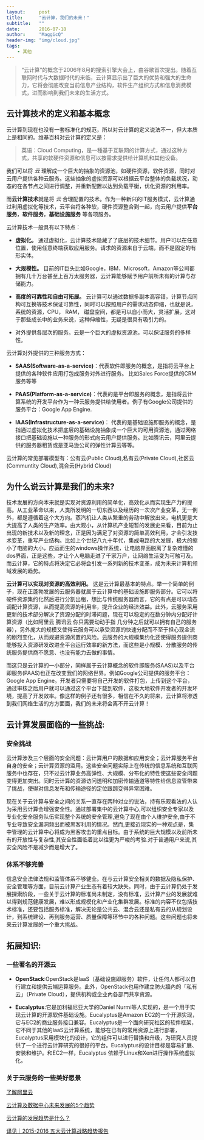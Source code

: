 ```yaml
---
layout:     post
title:      "云计算，我们的未来！"
subtitle:   ""
date:       2016-07-18
author:     "MaggicQ"
header-img: "img/cloud.jpg"
tags:
    - 其他
---
```



> “云计算”的概念于2006年8月的搜索引擎大会上，由谷歌首次提出。随着互联网时代与大数据时代的来临，云计算显示出了巨大的优势和强大的生命力，它将会彻底改变当前信息产业结构，软件生产组织方式和信息消费模式，进而影响到我们未来的生活方式。


## 云计算技术的定义和基本概念   
云计算到现在也没有一套标准化的规范，所以对云计算的定义说法不一，但大本质上是相同的。维基百科对云计算的定义是：

> 英语：Cloud Computing，是一種基于互联网的计算方式，通过这种方式，共享的软硬件资源和信息可以按需求提供给计算机和其他设备。


我们可以将 _云_ 理解成一个巨大的抽象的资源池，如硬件资源，软件资源，同时对云用户提供各种云服务。这些抽象的虚拟资源可以根据云平台整体的负载状况，动态的在各节点之间进行调整，并重新配置以达到负载平衡，优化资源的利用率。

而**云计算技术**就是将 _云_ 合理配置的技术。作为一种新兴的IT服务模式，云计算通过利用虚拟化等技术，云平台将各种软，硬件资源整合到一起，向云用户提供**平台服务**，**软件服务**，**基础设施服务** 等各项服务。

云计算技术一般具有以下特点：  

* **虚拟化。** 通过虚拟化，云计算技术隐藏了了底层的技术细节。用户可以在任意位置，使用任意终端获取应用服务。请求的资源来自于云端，而不是固定的有形实体。  

*  **大规模性。** 目前的IT巨头比如Google，IBM，Microsoft，Amazon等公司都拥有几十万台甚至上百万太服务器，云计算能够赋予用户前所未有的计算与存储能力。  

*  **高度的可靠性和自由可拓展。** 云计算可以通过数据多副本高容错，计算节点同构可互换等技术保证可靠性，同时可以按照用户的需求动态伸缩，也就是说，系统的资源，CPU， RAM， 磁盘空间，都是可以自小而大，灵活扩展，这对于那些成长中的业务来说，这种伸缩性，无疑是很具有吸引力的。  

*  对外提供各层次的服务。云是一个巨大的虚拟资源池，可以保证服务的多样性。  


云计算对外提供的三种服务方式：  

* **SAAS(Software-as-a-service)**：代表软件即服务的概念，是指将云平台上提供的各种软件应用打包成服务对外进行服务。 比如Sales Force提供的CRM服务等等  

* **PAAS(Platform-as-a-service)**：代表的是平台即服务的概念，是指将云计算系统的开发平台作为一种云服务提供给使用者。例子有Google公司提供的服务平台：Google App Engine.  

* **IAAS(Infrastructure-as-a-service)**： 代表的是基础设施即服务的概念，是指通过虚拟化技术把底层的基础设施抽象成一个巨大的可用资源池，通过网络接口把基础设施以一种服务的形式向云用户提供服务。比如腾讯云，阿里云提供的服务器租赁或是亚马逊公司的弹性计算云等等。  



云计算的常见部署模型有：公有云(Public Cloud),私有云(Private Cloud),社区云(Communtity Cloud),混合云(Hybrid Cloud)

## 为什么说云计算是我们的未来?
技术发展的方向本来就是实现对资源利用的简单化，高效化从而实现生产力的提高。从工业革命以来，人类所发明的一切东西以及经历的一次次产业变革，无一例外，都是遵循着这个大方向。蒸汽机让人类从繁重的劳动中解放出来，电机更是大大提高了人类的生产效率。由大观小，从计算机产业短暂的发展史来看，目前为止出现的新技术以及新的理念，正是因为满足了对资源的简单高效利用，才会引发技术变革，重写产业结构。比如上个世纪八九十年代，集成电路的大发展，极大的缩小了电脑的大小，应运而生的windows操作系统，让电脑界面脱离了复杂难懂的dos界面，正是这些，才让个人电脑走进了千家万户，让网络生活变为可触可及。而云计算，它的特点将决定它必将会引发一系列新的技术变革，成为未来计算机领域发展的趋势。


 **云计算可以实现对资源的高效利用。** 这是云计算最基本的特点。举一个简单的例子，现在正蓬勃发展的云服务器就属于云计算中的基础设施即服务部分。它可以将硬件资源集约化然后进行分割出租，想比与传统服务器而言，它的有点是可以动态调配计算资源，从而提高资源的利用率，提升企业的经济效益。此外，云服务采用更新的技术部分解决了资源分配的时滞问题，现在可以稳定的在数分钟内分配好计算资源（比如阿里云 腾讯云 你只需要动动手指 几分钟之后就可以拥有自己的服务器），另外庞大的规模又使得云服务可以承受资源的快速分配而不至于担心现金流的剧烈变化，从而规避资源闲置的风险。云服务的大规模集约化还使得服务提供商能够投入资源研发改进全平台运行效率的新方法，而这些是小规模、分散服务的传统服务提供商不愿意、也没有能力去做的事情。

而这只是云计算的一小部分，同样属于云计算概念的软件即服务(SAAS)以及平台即服务(PAAS)也正在改变我们的网络世界。例如Google公司提供的服务平台：Google App Engine。开发者只需要将自己开发的软件打包，上传到这个平台，通过审核之后用户就可以通过这个平台下载到软件，这极大地软件开发者的开发环境，提高了开发效率。像这样的例子还有很多，相信在不久的将来，云计算将渗透到我们网络生活的方方面面，我们的未来将会离不开云计算！


## 云计算发展面临的一些挑战:

### 安全挑战

云计算涉及三个层面的安全问题：云计算用户的数据和应用安全；云计算服务平台自身的安全；云计算资源的滥用。这些安全问题实际上在传统的信息系统和互联网服务中也存在，只不过云计算业务高弹性、大规模、分布化的特性使这些安全问题变得更加突出。同时云计算的资源访问透明和加密传输通道等特性给信息监管带来了挑战，使得对信息发布和传输途径的定位跟踪变得异常困难。

现在关于云计算与安全之间的关系一直存在两种对立的说法，持有乐观看法的人认为采用云计算会增强安全性。通过部署集中的云计算中心,可以组织安全专家以及专业化安全服务队伍实现整个系统的安全管理,避免了现在由个人维护安全,由于不专业导致安全漏洞频出而被黑客利用的情况。然而,更接近现实的一种观点是，集中管理的云计算中心将成为黑客攻击的重点目标。由于系统的巨大规模以及前所未有的开放性与复杂性,其安全性面临着比以往更为严峻的考验.对于普通用户来说,其安全风险不是减少而是增大了。

### 体系不够完善

信息安全法律法规和监管体系不够健全。在与云计算安全相关的数据及隐私保护、安全管理等方面，目前云计算产业生态有着较大缺失。同时，由于云计算仍处于发展探索阶段，一些关于云计算的标准尚未制定，没有标准，云计算产业的发展就难以得到规范健康发展，难以形成规模化和产业化集群发展。标准的内容不仅包括技术标准，还要包括服务标准，解决无论是公共云、混合云还是私有云的从规划设计，到系统建设、再到服务运营、质量保障等环节中的各种问题。这些问题也将未来云计算发展的一个重大挑战。


## 拓展知识:

### 一些著名的开源云

* **OpenStack**:OpenStack是IaaS（基础设施即服务）软件，让任何人都可以自行建立和提供云端运算服务。此外，OpenStack也用作建立防火牆內的「私有云」（Private Cloud），提供机构或企业內各部門共享资源。

* **Eucalyptus**:它是加利福尼亚大学的Daniel Nurmi等人实现的，是一个用于实现云计算的开源软件基础设施。Eucalyptus是Amazon EC2的一个开源实现，它与EC2的商业服务接口兼容。Eucalyptus是一个面向研究社区的软件框架，它不同于其他的IaaS云计算系统，能够在已有的常用资源上进行部署，Eucalyptus采用模块化的设计，它的组件可以进行替换和升级，为研究人员提供了一个进行云计算研究的很好的平台。Eucalyptus的设计目标是容易扩展、安装和维护。和EC2一样，Eucalyptus 依赖于Linux和Xen进行操作系统虚拟化。

### 关于云服务的一些美好愿景

[了解阿里云](http://vodcdn.video.taobao.com/player/ugc/tb_ugc_bytes_core_player_loader.swf?version=1.0.20160613&vid=34406910&uid=1645333068&p=1&t=1&rid=&random=6666)

[云计算及数据中心未来发展的5个趋势](http://news.pedaily.cn/201502/20150228378990.shtml)

[云计算的发展趋势是什么？](https://www.zhihu.com/question/19588115)

[译见｜2015-2016 五大云计算战略趋势报告](http://blog.daocloud.io/the-five-strategic-cloud-computing-trends-that-will-drive-your-cloud-engagement-through-2015-16/)





  [1]: ./images/eucal.jpg "eucal.jpg"
